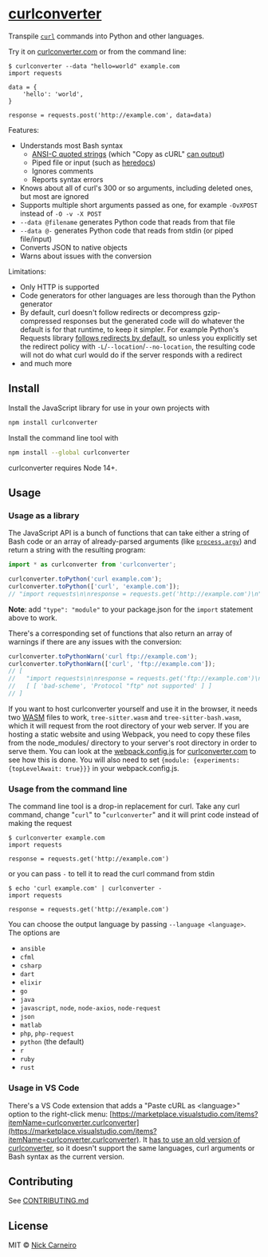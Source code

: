 # [curlconverter](https://curlconverter.com)

Transpile [`curl`](https://en.wikipedia.org/wiki/CURL) commands into Python and other languages.

Try it on [curlconverter.com](https://curlconverter.com) or from the command line:

```shell
$ curlconverter --data "hello=world" example.com
import requests

data = {
    'hello': 'world',
}

response = requests.post('http://example.com', data=data)
```

Features:

- Understands most Bash syntax
  - [ANSI-C quoted strings](https://www.gnu.org/software/bash/manual/bash.html#ANSI_002dC-Quoting) (which "Copy as cURL" [can output](https://github.com/ChromeDevTools/devtools-frontend/blob/2ad2f0713a0bb5f025facd064d4e0bebc3afd33c/front_end/panels/network/NetworkLogView.ts#L2150))
  - Piped file or input (such as [heredocs](https://www.gnu.org/software/bash/manual/bash.html#Here-Documents))
  - Ignores comments
  - Reports syntax errors
- Knows about all of curl's 300 or so arguments, including deleted ones, but most are ignored
- Supports multiple short arguments passed as one, for example `-OvXPOST` instead of `-O -v -X POST`
- `--data @filename` generates Python code that reads from that file
- `--data @-` generates Python code that reads from stdin (or piped file/input)
- Converts JSON to native objects
- Warns about issues with the conversion

Limitations:

- Only HTTP is supported
- Code generators for other languages are less thorough than the Python generator
- By default, curl doesn't follow redirects or decompress gzip-compressed responses but the generated code will do whatever the default is for that runtime, to keep it simpler. For example Python's Requests library [follows redirects by default](https://requests.readthedocs.io/en/latest/user/quickstart/#redirection-and-history), so unless you explicitly set the redirect policy with `-L`/`--location`/`--no-location`, the resulting code will not do what curl would do if the server responds with a redirect
- and much more

## Install

Install the JavaScript library for use in your own projects with

```sh
npm install curlconverter
```

Install the command line tool with

```sh
npm install --global curlconverter
```

curlconverter requires Node 14+.

## Usage

### Usage as a library

The JavaScript API is a bunch of functions that can take either a string of Bash code or an array of already-parsed arguments (like [`process.argv`](https://nodejs.org/docs/latest/api/process.html#processargv)) and return a string with the resulting program:

```js
import * as curlconverter from 'curlconverter';

curlconverter.toPython('curl example.com');
curlconverter.toPython(['curl', 'example.com']);
// "import requests\n\nresponse = requests.get('http://example.com')\n"
```

**Note**: add `"type": "module"` to your package.json for the `import` statement above to work.

There's a corresponding set of functions that also return an array of warnings if there are any issues with the conversion:

```js
curlconverter.toPythonWarn('curl ftp://example.com');
curlconverter.toPythonWarn(['curl', 'ftp://example.com']);
// [
//   "import requests\n\nresponse = requests.get('ftp://example.com')\n",
//   [ [ 'bad-scheme', 'Protocol "ftp" not supported' ] ]
// ]
```

If you want to host curlconverter yourself and use it in the browser, it needs two [WASM](https://developer.mozilla.org/en-US/docs/WebAssembly) files to work, `tree-sitter.wasm` and `tree-sitter-bash.wasm`, which it will request from the root directory of your web server. If you are hosting a static website and using Webpack, you need to copy these files from the node_modules/ directory to your server's root directory in order to serve them. You can look at the [webpack.config.js](https://github.com/curlconverter/curlconverter.github.io/blob/2e1722891be22b1bb5c47976fb7873f6eb86b94d/webpack.config.js#L130-L131) for [curlconverter.com](https://curlconverter.com/) to see how this is done. You will also need to set `{module: {experiments: {topLevelAwait: true}}}` in your webpack.config.js.


### Usage from the command line

The command line tool is a drop-in replacement for curl. Take any curl command, change "`curl`" to "`curlconverter`" and it will print code instead of making the request

```shell
$ curlconverter example.com
import requests

response = requests.get('http://example.com')
```

or you can pass `-` to tell it to read the curl command from stdin

```shell
$ echo 'curl example.com' | curlconverter -
import requests

response = requests.get('http://example.com')
```

You can choose the output language by passing `--language <language>`. The options are

- `ansible`
- `cfml`
- `csharp`
- `dart`
- `elixir`
- `go`
- `java`
- `javascript`, `node`, `node-axios`, `node-request`
- `json`
- `matlab`
- `php`, `php-request`
- `python` (the default)
- `r`
- `ruby`
- `rust`

### Usage in VS Code

There's a VS Code extension that adds a "Paste cURL as \<language\>" option to the right-click menu: [https://marketplace.visualstudio.com/items?itemName=curlconverter.curlconverter](https://marketplace.visualstudio.com/items?itemName=curlconverter.curlconverter). It [has to use an old version of curlconverter](https://github.com/curlconverter/curlconverter-vscode/issues/1), so it doesn't support the same languages, curl arguments or Bash syntax as the current version.

## Contributing

See [CONTRIBUTING.md](./CONTRIBUTING.md)

## License

MIT © [Nick Carneiro](http://trillworks.com)
